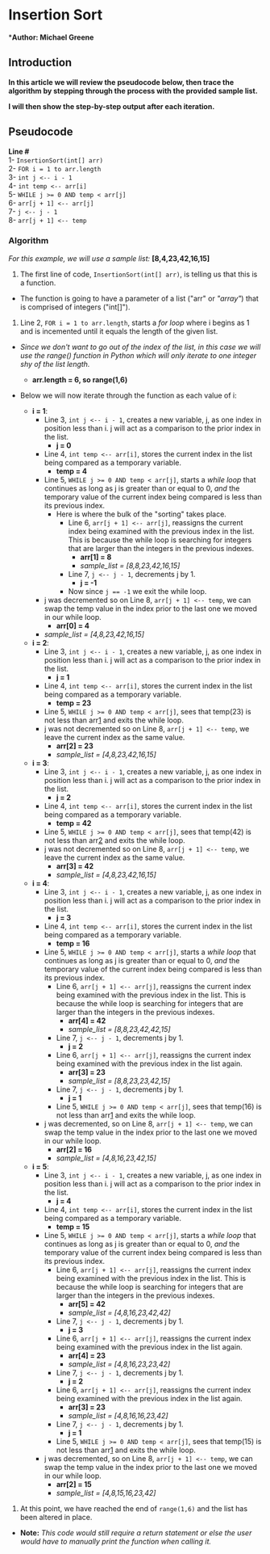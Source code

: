 # Insertion Sort

***Author: Michael Greene**

## Introduction

**In this article we will review the pseudocode below, then trace the algorithm by stepping through the process with the provided sample list.**

**I will then show the step-by-step output after each iteration.**

## Pseudocode

**Line #**<br />
1- `InsertionSort(int[] arr)`<br />
2-  `FOR i = 1 to arr.length`<br />
3-    `int j <-- i - 1`<br />
4-    `int temp <-- arr[i]`<br />
5-    `WHILE j >= 0 AND temp < arr[j]`<br />
6-      `arr[j + 1] <-- arr[j]`<br />
7-      `j <-- j - 1`<br />
8-    `arr[j + 1] <-- temp`<br />

### Algorithm

*For this example, we will use a sample list:*
**[8,4,23,42,16,15]**

1. The first line of code, `InsertionSort(int[] arr)`, is telling us that this is a function.

+ The function is going to have a parameter of a list ("arr" or *"array"*) that is comprised of integers ("int[]").

1. Line 2, `FOR i = 1 to arr.length`, starts a *for loop* where i begins as 1 and is incemented until it equals the length of the given list.

+ *Since we don't want to go out of the index of the list, in this case we will use the range() function in Python which will only iterate to one integer shy of the list length.*
  + **arr.length = 6, so range(1,6)**

+ Below we will now iterate through the function as each value of i:
  + **i = 1**:
    + Line 3, `int j <-- i - 1`, creates a new variable, j, as one index in position less than i. j will act as a comparison to the prior index in the list.
      + **j = 0**
    + Line 4, `int temp <-- arr[i]`, stores the current index in the list being compared as a temporary variable.
      + **temp = 4**
    + Line 5, `WHILE j >= 0 AND temp < arr[j]`, starts a *while loop* that continues as long as j is greater than or equal to 0, *and* the temporary value of the current index being compared is less than its previous index.
      + Here is where the bulk of the "sorting" takes place.
        + Line 6, `arr[j + 1] <-- arr[j]`, reassigns the current index being examined with the previous index in the list. This is because the while loop is searching for integers that are larger than the integers in the previous indexes.
          + **arr[1] = 8**
          + *sample_list = [8,8,23,42,16,15]*
        + Line 7, `j <-- j - 1`, decrements j by 1.
          + **j = -1**
        + Now since `j == -1` we exit the while loop.
    + j was decremented so on Line 8, `arr[j + 1] <-- temp`, we can swap the temp value in the index prior to the last one we moved in our while loop.
      + **arr[0] = 4**
    + *sample_list = [4,8,23,42,16,15]*
  + **i = 2**:
    + Line 3, `int j <-- i - 1`, creates a new variable, j, as one index in position less than i. j will act as a comparison to the prior index in the list.
      + **j = 1**
    + Line 4, `int temp <-- arr[i]`, stores the current index in the list being compared as a temporary variable.
      + **temp = 23**
    + Line 5, `WHILE j >= 0 AND temp < arr[j]`, sees that temp(23) is not less than arr[1](8) and exits the while loop.
    + j was not decremented so on Line 8, `arr[j + 1] <-- temp`, we leave the current index as the same value.
      + **arr[2] = 23**
      + *sample_list = [4,8,23,42,16,15]*
  + **i = 3**:
    + Line 3, `int j <-- i - 1`, creates a new variable, j, as one index in position less than i. j will act as a comparison to the prior index in the list.
      + **j = 2**
    + Line 4, `int temp <-- arr[i]`, stores the current index in the list being compared as a temporary variable.
      + **temp = 42**
    + Line 5, `WHILE j >= 0 AND temp < arr[j]`, sees that temp(42) is not less than arr[2](23) and exits the while loop.
    + j was not decremented so on Line 8, `arr[j + 1] <-- temp`, we leave the current index as the same value.
      + **arr[3] = 42**
      + *sample_list = [4,8,23,42,16,15]*
  + **i = 4**:
    + Line 3, `int j <-- i - 1`, creates a new variable, j, as one index in position less than i. j will act as a comparison to the prior index in the list.
      + **j = 3**
    + Line 4, `int temp <-- arr[i]`, stores the current index in the list being compared as a temporary variable.
      + **temp = 16**
    + Line 5, `WHILE j >= 0 AND temp < arr[j]`, starts a *while loop* that continues as long as j is greater than or equal to 0, *and* the temporary value of the current index being compared is less than its previous index.
      + Line 6, `arr[j + 1] <-- arr[j]`, reassigns the current index being examined with the previous index in the list. This is because the while loop is searching for integers that are larger than the integers in the previous indexes.
        + **arr[4] = 42**
        + *sample_list = [8,8,23,42,42,15]*
      + Line 7, `j <-- j - 1`, decrements j by 1.
        + **j = 2**
      + Line 6, `arr[j + 1] <-- arr[j]`, reassigns the current index being examined with the previous index in the list again.
        + **arr[3] = 23**
        + *sample_list = [8,8,23,23,42,15]*
      + Line 7, `j <-- j - 1`, decrements j by 1.
        + **j = 1**
      + Line 5, `WHILE j >= 0 AND temp < arr[j]`, sees that temp(16) is not less than arr[1](8) and exits the while loop.
    + j was decremented, so on Line 8, `arr[j + 1] <-- temp`, we can swap the temp value in the index prior to the last one we moved in our while loop.
      + **arr[2] = 16**
      + *sample_list = [4,8,16,23,42,15]*
  + **i = 5**:
    + Line 3, `int j <-- i - 1`, creates a new variable, j, as one index in position less than i. j will act as a comparison to the prior index in the list.
      + **j = 4**
    + Line 4, `int temp <-- arr[i]`, stores the current index in the list being compared as a temporary variable.
      + **temp = 15**
    + Line 5, `WHILE j >= 0 AND temp < arr[j]`, starts a *while loop* that continues as long as j is greater than or equal to 0, *and* the temporary value of the current index being compared is less than its previous index.
      + Line 6, `arr[j + 1] <-- arr[j]`, reassigns the current index being examined with the previous index in the list. This is because the while loop is searching for integers that are larger than the integers in the previous indexes.
        + **arr[5] = 42**
        + *sample_list = [4,8,16,23,42,42]*
      + Line 7, `j <-- j - 1`, decrements j by 1.
        + **j = 3**
      + Line 6, `arr[j + 1] <-- arr[j]`, reassigns the current index being examined with the previous index in the list again.
        + **arr[4] = 23**
        + *sample_list = [4,8,16,23,23,42]*
      + Line 7, `j <-- j - 1`, decrements j by 1.
        + **j = 2**
      + Line 6, `arr[j + 1] <-- arr[j]`, reassigns the current index being examined with the previous index in the list again.
        + **arr[3] = 23**
        + *sample_list = [4,8,16,16,23,42]*
      + Line 7, `j <-- j - 1`, decrements j by 1.
        + **j = 1**
      + Line 5, `WHILE j >= 0 AND temp < arr[j]`, sees that temp(15) is not less than arr[1](8) and exits the while loop.
    + j was decremented, so on Line 8, `arr[j + 1] <-- temp`, we can swap the temp value in the index prior to the last one we moved in our while loop.
      + **arr[2] = 15**
      + *sample_list = [4,8,15,16,23,42]*

1. At this point, we have reached the end of `range(1,6)` and the list has been altered in place.

+ **Note:** *This code would still require a return statement or else the user would have to manually print the function when calling it.*
